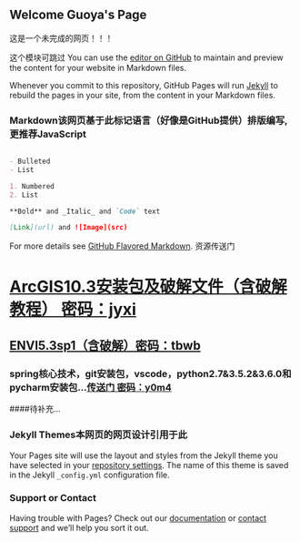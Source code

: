 ## Welcome Guoya's Page

这是一个未完成的网页！！！

这个模块可跳过
You can use the [editor on GitHub](https://github.com/guoya1003/guoya1003.github.io/edit/master/README.md) to maintain and preview the content for your website in Markdown files.

Whenever you commit to this repository, GitHub Pages will run [Jekyll](https://jekyllrb.com/) to rebuild the pages in your site, from the content in your Markdown files.


### Markdown该网页基于此标记语言（好像是GitHub提供）排版编写,更推荐JavaScript


```markdown

- Bulleted
- List

1. Numbered
2. List

**Bold** and _Italic_ and `Code` text

[Link](url) and ![Image](src)
```

For more details see [GitHub Flavored Markdown](https://guides.github.com/features/mastering-markdown/).
资源传送门
# [ArcGIS10.3安装包及破解文件（含破解教程） 密码：jyxi](https://pan.baidu.com/s/1hsb8nAW)
## [ENVI5.3sp1（含破解）密码：tbwb](https://pan.baidu.com/s/1skZofz3)
### spring核心技术，git安装包，vscode，python2.7&3.5.2&3.6.0和pycharm安装包...[传送门 密码：y0m4](https://pan.baidu.com/s/1nu8rSRv)
####待补充...
### Jekyll Themes本网页的网页设计引用于此

Your Pages site will use the layout and styles from the Jekyll theme you have selected in your [repository settings](https://github.com/guoya1003/guoya1003.github.io/settings). The name of this theme is saved in the Jekyll `_config.yml` configuration file.

### Support or Contact

Having trouble with Pages? Check out our [documentation](https://help.github.com/categories/github-pages-basics/) or [contact support](https://github.com/contact) and we’ll help you sort it out.
